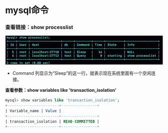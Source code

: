 # mysql命令

### 查看链接：show processlist

![image-20210806072111978](.\images\image-20210806072111978.png)

- Command 列显示为“Sleep”的这一行，就表示现在系统里面有一个空闲连接。

**查看参数：show variables like 'transaction_isolation'**

```sql
mysql> show variables like 'transaction_isolation';
+-----------------------+----------------+
| Variable_name | Value |
+-----------------------+----------------+
| transaction_isolation | READ-COMMITTED |
+-----------------------+----------------+
```

